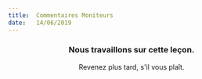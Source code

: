 ```yaml
---
title:  Commentaires Moniteurs
date:   14/06/2019
---
```


### <center>Nous travaillons sur cette leçon.</center>
<center>Revenez plus tard, s'il vous plaît.</center>